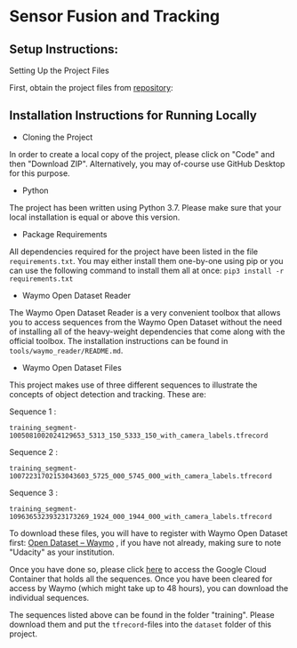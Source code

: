 # Sensor Fusion and Tracking

## Setup Instructions: 

Setting Up the Project Files

First, obtain the project files from [repository](https://github.com/udacity/nd013-c2-fusion-starter.git):

## Installation Instructions for Running Locally

* Cloning the Project

In order to create a local copy of the project, please click on "Code" and then "Download ZIP". Alternatively, you may of-course use GitHub Desktop for this purpose.

* Python

The project has been written using Python 3.7. Please make sure that your local installation is equal or above this version.

* Package Requirements

All dependencies required for the project have been listed in the file `requirements.txt`.
You may either install them one-by-one using pip or you can use the following command to install them all at once: `pip3 install -r requirements.txt`

* Waymo Open Dataset Reader

The Waymo Open Dataset Reader is a very convenient toolbox that allows you to access sequences from the Waymo Open Dataset without the need of installing all of the heavy-weight dependencies that come along with the official toolbox. The installation instructions can be found in `tools/waymo_reader/README.md`.

* Waymo Open Dataset Files

This project makes use of three different sequences to illustrate the concepts of object detection and tracking. These are:

Sequence 1 : 

`training_segment-1005081002024129653_5313_150_5333_150_with_camera_labels.tfrecord`

Sequence 2 : 

`training_segment-10072231702153043603_5725_000_5745_000_with_camera_labels.tfrecord`

Sequence 3 :

`training_segment-10963653239323173269_1924_000_1944_000_with_camera_labels.tfrecord`


To download these files, you will have to register with Waymo Open Dataset first: [Open Dataset – Waymo](https://waymo.com/open/terms) , if you have not already, making sure to note "Udacity" as your institution.


Once you have done so, please click [here](https://console.cloud.google.com/storage/browser/waymo_open_dataset_v_1_2_0_individual_files) to access the Google Cloud Container that holds all the sequences. Once you have been cleared for access by Waymo (which might take up to 48 hours), you can download the individual sequences.


The sequences listed above can be found in the folder "training". Please download them and put the `tfrecord`-files into the `dataset` folder of this project.
